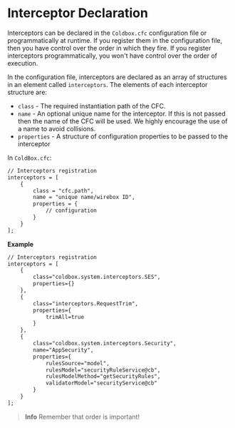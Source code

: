 # Interceptor Declaration

Interceptors can be declared in the `Coldbox.cfc` configuration file or programmatically at runtime. If you register them in the configuration file, then you have control over the order in which they fire. If you register interceptors programmatically, you won't have control over the order of execution.

In the configuration file, interceptors are declared as an array of structures in an element called `interceptors`. The elements of each interceptor structure are:

* `class` - The required instantiation path of the CFC.
* `name` - An optional unique name for the interceptor. If this is not passed then the name of the CFC will be used. We highly encourage the use of a name to avoid collisions.
* `properties` - A structure of configuration properties to be passed to the interceptor


In `ColdBox.cfc`:
```cfml
// Interceptors registration
interceptors = [
	{ 
		class = "cfc.path",
		name = "unique name/wirebox ID",
		properties = { 
			// configuration
		}
	}
];
```

**Example**
```cfml
// Interceptors registration
interceptors = [
	{
		class="coldbox.system.interceptors.SES",
		properties={}
	},
	{
		class="interceptors.RequestTrim",
		properties={
			trimAll=true
		}
	},
	{
		class="coldbox.system.interceptors.Security",
		name="AppSecurity",
		properties={
			rulesSource="model",
			rulesModel="securityRuleService@cb",
			rulesModelMethod="getSecurityRules",
			validatorModel="securityService@cb"
		}
	}
];
```

> **Info** Remember that order is important!
